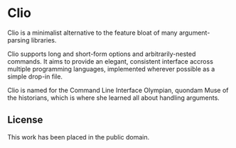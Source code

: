 
# Clio

Clio is a minimalist alternative to the feature bloat of many argument-parsing libraries.

Clio supports long and short-form options and arbitrarily-nested commands. It aims to provide an elegant, consistent interface accross multiple programming languages, implemented wherever possible as a simple drop-in file.

Clio is named for the Command Line Interface Olympian, quondam Muse of the historians, which is where she learned all about handling arguments.


## License

This work has been placed in the public domain.
